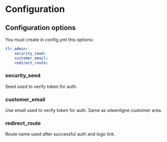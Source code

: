 Configuration
=============

Configuration options
---------------------

You must create in config.yml this options:

```yml
tlr_admin:
    security_seed:
    customer_email:
    redirect_route:
```

### security_seed

Seed used to verify token for auth.

### customer_email

Use email used to verify token for auth. Same as siteenligne customer area.

### redirect_route

Route name used after successful auth and logo link.
